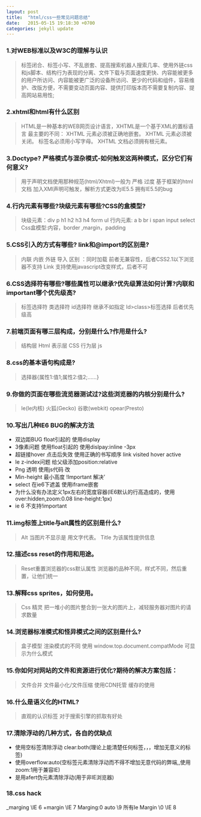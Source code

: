 ```yaml
---
layout: post
title:  "html/css一些常见问题总结"
date:   2015-05-15 19:18:30 +0700
categories: jekyll update
---
```




###  1.对WEB标准以及W3C的理解与认识

>标签闭合、标签小写、不乱嵌套、提高搜索机器人搜索几率、使用外链css和js脚本、结构行为表现的分离、文件下载与页面速度更快、内容能被更多的用户所访问、内容能被更广泛的设备所访问、更少的代码和组件，容易维护、改版方便，不需要变动页面内容、提供打印版本而不需要复制内容、提高网站易用性;


### 2.xhtml和html有什么区别


>HTML是一种基本的WEB网页设计语言，XHTML是一个基于XML的置标语言
最主要的不同：
XHTML 元素必须被正确地嵌套。
XHTML 元素必须被关闭。
标签名必须用小写字母。
XHTML 文档必须拥有根元素。


### 3.Doctype? 严格模式与混杂模式-如何触发这两种模式，区分它们有何意义?


>用于声明文档使用那种规范(html/Xhtml)一般为 严格 过度 基于框架的html文档
加入XMl声明可触发，解析方式更改为IE5.5 拥有IE5.5的bug


### 4.行内元素有哪些?块级元素有哪些?CSS的盒模型?


>块级元素：div p h1 h2 h3 h4 form ul
行内元素: a b br i span input select
Css盒模型:内容，border ,margin，padding


### 5.CSS引入的方式有哪些? link和@import的区别是?


>内联 内嵌 外链 导入
区别 ：同时加载
前者无兼容性，后者CSS2.1以下浏览器不支持
Link 支持使用javascript改变样式，后者不可


### 6.CSS选择符有哪些?哪些属性可以继承?优先级算法如何计算?内联和important哪个优先级高?


>标签选择符 类选择符 id选择符
继承不如指定 Id>class>标签选择
后者优先级高

### 7.前端页面有哪三层构成，分别是什么?作用是什么?

>结构层 Html 表示层 CSS 行为层 js

### 8.css的基本语句构成是?

>选择器{属性1:值1;属性2:值2;……}

### 9.你做的页面在哪些流览器测试过?这些浏览器的内核分别是什么?

>Ie(Ie内核) 火狐(Gecko) 谷歌(webkit) opear(Presto)

### 10.写出几种IE6 BUG的解决方法


* 双边距BUG float引起的 使用display
* 3像素问题 使用float引起的 使用dislpay:inline -3px
* 超链接hover 点击后失效 使用正确的书写顺序 link visited hover active
* Ie z-index问题 给父级添加position:relative
* Png 透明 使用js代码 改
* Min-height 最小高度 !Important 解决’
* select 在ie6下遮盖 使用iframe嵌套
* 为什么没有办法定义1px左右的宽度容器(IE6默认的行高造成的，使用over:hidden,zoom:0.08 line-height:1px)
* ie 6 不支持!important


### 11.img标签上title与alt属性的区别是什么?

>Alt 当图片不显示是 用文字代表。
>Title 为该属性提供信息

### 12.描述css reset的作用和用途。

>Reset重置浏览器的css默认属性 浏览器的品种不同，样式不同，然后重置，让他们统一

### 13.解释css sprites，如何使用。

>Css 精灵 把一堆小的图片整合到一张大的图片上，减轻服务器对图片的请求数量

### 14.浏览器标准模式和怪异模式之间的区别是什么?

>盒子模型 渲染模式的不同
>使用 window.top.document.compatMode 可显示为什么模式

### 15.你如何对网站的文件和资源进行优化?期待的解决方案包括：

>文件合并
>文件最小化/文件压缩
>使用CDN托管
>缓存的使用

### 16.什么是语义化的HTML?

>直观的认识标签 对于搜索引擎的抓取有好处

### 17.清除浮动的几种方式，各自的优缺点

* 使用空标签清除浮动 clear:both(理论上能清楚任何标签，，，增加无意义的标签)
* 使用overflow:auto(空标签元素清除浮动而不得不增加无意代码的弊端,,使用zoom:1用于兼容IE)
* 是用afert伪元素清除浮动(用于非IE浏览器)

### 18.css hack

<!--[if IE 6]--><![end if]-->
_marging \\IE 6
+margin \\IE 7
Marging:0 auto \9 所有Ie
Margin \0 \\IE 8
